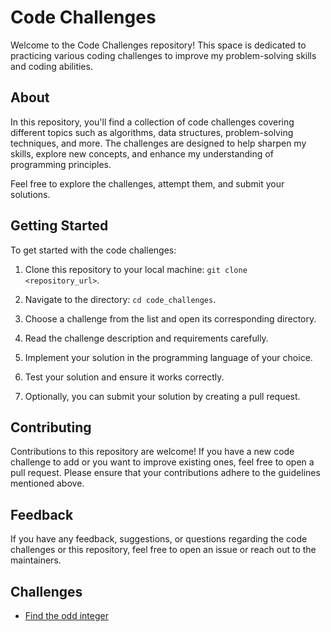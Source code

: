 # Code Challenges

Welcome to the Code Challenges repository! This space is dedicated to practicing various coding challenges to improve my problem-solving skills and coding abilities.

## About

In this repository, you'll find a collection of code challenges covering different topics such as algorithms, data structures, problem-solving techniques, and more. The challenges are designed to help sharpen my skills, explore new concepts, and enhance my understanding of programming principles.

Feel free to explore the challenges, attempt them, and submit your solutions. 

## Getting Started

To get started with the code challenges:

1. Clone this repository to your local machine: `git clone <repository_url>`.

2. Navigate to the directory: `cd code_challenges`.

3. Choose a challenge from the list and open its corresponding directory.

4. Read the challenge description and requirements carefully.

5. Implement your solution in the programming language of your choice.

6. Test your solution and ensure it works correctly.

7. Optionally, you can submit your solution by creating a pull request.

## Contributing

Contributions to this repository are welcome! If you have a new code challenge to add or you want to improve existing ones, feel free to open a pull request. Please ensure that your contributions adhere to the guidelines mentioned above.

## Feedback

If you have any feedback, suggestions, or questions regarding the code challenges or this repository, feel free to open an issue or reach out to the maintainers.

## Challenges
- [Find the odd integer](find_the_odd_int/README.md)

